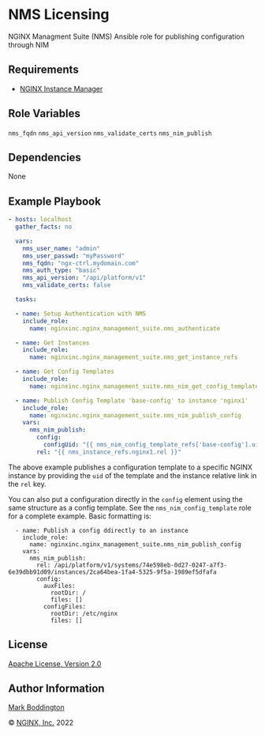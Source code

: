 NMS Licensing
=============

NGINX Managment Suite (NMS) Ansible role for publishing configuration through NIM


Requirements
------------

* [NGINX Instance Manager](https://www.nginx.com/products/nginx-instance-manager/)

Role Variables
--------------

`nms_fqdn`
`nms_api_version`
`nms_validate_certs`
`nms_nim_publish`

Dependencies
------------

None

Example Playbook
----------------

```yaml
- hosts: localhost
  gather_facts: no

  vars:
    nms_user_name: "admin"
    nms_user_passwd: "myPassword"
    nms_fqdn: "ngx-ctrl.mydomain.com"
    nms_auth_type: "basic"
    nms_api_version: "/api/platform/v1"
    nms_validate_certs: false

  tasks:

  - name: Setup Authentication with NMS
    include_role: 
      name: nginxinc.nginx_management_suite.nms_authenticate

  - name: Get Instances
    include_role:
      name: nginxinc.nginx_management_suite.nms_get_instance_refs

  - name: Get Config Templates
    include_role:
      name: nginxinc.nginx_management_suite.nms_nim_get_config_template_refs

  - name: Publish Config Template 'base-config' to instance 'nginx1'
    include_role:
      name: nginxinc.nginx_management_suite.nms_nim_publish_config
    vars:
      nms_nim_publish:
        config:
          configUid: "{{ nms_nim_config_template_refs['base-config'].uid }}"
        rel: "{{ nms_instance_refs.nginx1.rel }}"

```

The above example publishes a configuration template to a specific NGINX instance by providing the
`uid` of the template and the instance relative link in the `rel` key.

You can also put a configuration directly in the `config` element using the same structure as a config
template. See the `nms_nim_config_template` role for a complete example. Basic formatting is:

```
  - name: Publish a config ddirectly to an instance
    include_role:
      name: nginxinc.nginx_management_suite.nms_nim_publish_config
    vars:
      nms_nim_publish:
        rel: /api/platform/v1/systems/74e598eb-0d27-0247-a7f3-6e39dbb91d09/instances/2ca64bea-1fa4-5325-9f5a-1989ef5dfafa
        config:
          auxFiles:
            rootDir: /
            files: []
          configFiles:
            rootDir: /etc/nginx
            files: []
```



License
-------

[Apache License, Version 2.0](./LICENSE)

Author Information
------------------

[Mark Boddington](https://github.com/TuxInvader)

&copy; [NGINX, Inc.](https://www.nginx.com/) 2022

